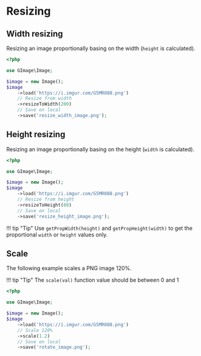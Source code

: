 # Resizing

## Width resizing

Resizing an image proportionally basing on the width (`height` is calculated).

```php
<?php

use GImage\Image;

$image = new Image();
$image
    ->load('https://i.imgur.com/G5MR088.png')
    // Resize from width
    ->resizeToWidth(200)
    // Save on local
    ->save('resize_width_image.png');
```

## Height resizing

Resizing an image proportionally basing on the height (`width` is calculated).

```php
<?php

use GImage\Image;

$image = new Image();
$image
    ->load('https://i.imgur.com/G5MR088.png')
    // Resize from height
    ->resizeToHeight(80)
    // Save on local
    ->save('resize_height_image.png');
```

!!! tip "Tip"
    Use `getPropWidth(height)` and `getPropHeight(width)` to get the proportional `width` or `height` values only.

## Scale
The following example scales a PNG image 120%.

!!! tip "Tip"
    The `scale(val)` function value should be between 0 and 1

```php
<?php

use GImage\Image;

$image = new Image();
$image
    ->load('https://i.imgur.com/G5MR088.png')
    // Scale 120%
    ->scale(1.2)
    // Save on local
    ->save('rotate_image.png');
```
